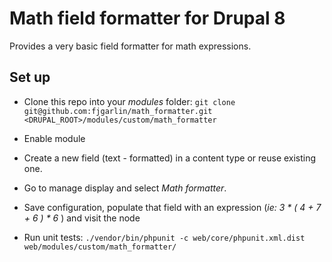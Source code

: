 # Math field formatter for Drupal 8

Provides a very basic field formatter for math expressions.
 
## Set up

- Clone this repo into your *modules* folder: 
`git clone git@github.com:fjgarlin/math_formatter.git 
<DRUPAL_ROOT>/modules/custom/math_formatter`

- Enable module

- Create a new field (text - formatted) in a content type or reuse existing one.

- Go to manage display and select *Math formatter*. 

- Save configuration, populate that field with an expression 
(*ie: 3 * ( 4 + 7 + 6 ) * 6* ) and visit the node

- Run unit tests: 
`./vendor/bin/phpunit -c web/core/phpunit.xml.dist 
web/modules/custom/math_formatter/`
